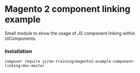 # Magento 2 component linking example
Small module to show the usage of JS component linking within UiComponents.

### Installation
```
composer require yireo-training/magento2-example-component-linking:dev-master
```
